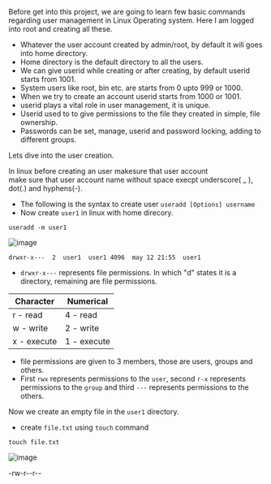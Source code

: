 Before get into this project, we are going to learn few basic commands
regarding user management in Linux Operating system.  Here I am logged into root and creating all these.

- Whatever the user account created by admin/root, by default it will goes into home directory.  
- Home directory is the default directory to all the users.
- We can give userid while creating or after creating, by default userid starts from 1001.
- System users like root, bin etc. are starts from 0 upto 999 or 1000.
- When we try to create an account userid starts from 1000 or 1001.
- userid plays a vital role in user management, it is unique.
- Userid used to to give permissions to the file they created in simple, file ownership.
- Passwords can be set, manage, userid and password locking, adding to different groups.

Lets dive into the user creation.

In linux before creating an user makesure that user account  
make sure that user account name without space execpt underscore( _ ), dot(.) and hyphens(-).
- The following is the syntax to create user `useradd [Options] username`  
- Now create `user1` in linux with home direcory.  

```
useradd -m user1
```
![image](https://github.com/user-attachments/assets/8757d0fa-cabd-40a1-885a-7c6a64b7fadf)  

`drwxr-x---  2  user1  user1 4096  may 12 21:55  user1`  
-  `drwxr-x---` represents file permissions. In which "d" states it is a directory, remaining are file permissions.

| Character   | Numerical   |
|-------------|-------------|
| r - read    | 4 - read    |
| w - write   | 2 - write   |
| x - execute | 1 - execute |  

-  file permissions are given to 3 members, those are users, groups and others.
-  First `rwx` represents permissions to the `user`, second `r-x` represents permissions to the `group` and third `---` represents permissions to the others.

Now we create an empty file in the `user1` directory.  

- create `file.txt` using `touch` command  

`touch file.txt`

![image](https://github.com/user-attachments/assets/f55433e3-ce73-4fbe-91a6-49feeab93950)  

-rw-r--r-- 
